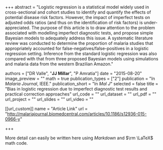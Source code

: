 +++
abstract = "Logistic regression is a statistical model widely used in cross-sectional and cohort studies to identify and quantify the effects of potential disease risk factors. However, the impact of imperfect tests on adjusted odds ratios (and thus on the identification of risk factors) is under-appreciated. The purpose of this article is to draw attention to the problem associated with modelling imperfect diagnostic tests, and propose simple Bayesian models to adequately address this issue. A systematic literature review was conducted to determine the proportion of malaria studies that appropriately accounted for false-negatives/false-positives in a logistic regression setting. Inference from the standard logistic regression was also compared with that from three proposed Bayesian models using simulations and malaria data from the western Brazilian Amazon."

authors = ["DR Valle", "**JJ Millar**", "P Amratia"]
date = "2015-08-20"
image_preview = ""
math = true
publication_types = ["2"]
publication = "In *Malaria Journal*, IEEE."
publication_short = "In *Mal J*"
selected = false
title = "Bias in logistic regression due to imperfect diagnostic test results and practical correction approaches"
url_code = ""
url_dataset = ""
url_pdf = ""
url_project = ""
url_slides = ""
url_video = ""

[[url_custom]]
name = "Article Link"
url = "http://malariajournal.biomedcentral.com/articles/10.1186/s12936-015-0966-y"

+++

More detail can easily be written here using *Markdown* and $\rm \LaTeX$ math code.
